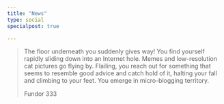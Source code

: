 ```yaml
---
title: "News"
type: social
specialpost: true

---
```

> The floor underneath you suddenly gives way! You find yourself rapidly sliding down into an Internet hole. Memes and low-resolution cat pictures go flying by. Flailing, you reach out for something that seems to resemble good advice and catch hold of it, halting your fall and climbing to your feet. You emerge in micro-blogging territory.
>
> Fundor 333
